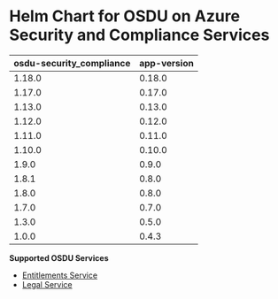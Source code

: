 # Helm Chart for OSDU on Azure Security and Compliance Services

| osdu-security_compliance  | app-version  |
| ------------------------- | ----------   |
| 1.18.0                    | 0.18.0       |
| 1.17.0                    | 0.17.0       |
| 1.13.0                    | 0.13.0       |
| 1.12.0                    | 0.12.0       |
| 1.11.0                    | 0.11.0       |
| 1.10.0                    | 0.10.0       |
| 1.9.0                     | 0.9.0        |
| 1.8.1                     | 0.8.0        |
| 1.8.0                     | 0.8.0        |
| 1.7.0                     | 0.7.0        |
| 1.3.0                     | 0.5.0        |
| 1.0.0                     | 0.4.3        |

__Supported OSDU Services__

- [Entitlements Service](https://community.opengroup.org/osdu/platform/security-and-compliance/entitlements-azure)
- [Legal Service](https://community.opengroup.org/osdu/platform/security-and-compliance/legal)

